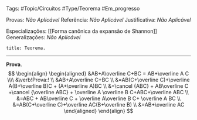 Tags: #Topic/Circuitos #Type/Teorema #Em_progresso

Provas: _Não Aplicável_
Referência: _Não Aplicável_
Justificativa: _Não Aplicável_

Especializações: [[Forma canônica da expansão de Shannon]]
Generalizações: _Não Aplicável_

```ad-info
title: Teorema.
```
---

**Prova**. 
$$
\begin{align}
\begin{aligned}
&AB+A\overline C+BC = AB+\overline A C
\\\\
&\verb!Prova:!
\\
&AB+A\overline C+BC
\\
&=AB(C+\overline C)+\overline A(B+\overline B)C + (A+\overline A)BC
\\
&=\cancel {ABC} + AB\overline C +\cancel {\overline ABC} + \overline A \overline B C+ABC+\overline ABC
\\
&=ABC +  AB\overline C + \overline A\overline B C+ \overline A BC
\\
&=AB(C+\overline C)+\overline AC(B+\overline B)
\\
&=AB+\overline AC
\end{aligned}
\end{align}
$$
